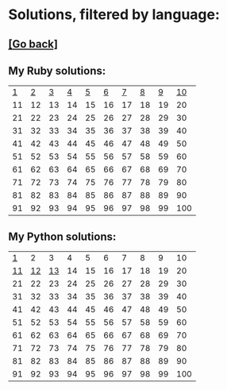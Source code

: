 # Solutions, filtered by language:

## [[Go back]](README.md)

## My Ruby solutions:
|                              |                              |                              |                              |                              |                              |                              |                              |                              |                                |
| ---------------------------- | ---------------------------- | ---------------------------- | ---------------------------- | ---------------------------- | ---------------------------- | ---------------------------- | ---------------------------- | ---------------------------- | ------------------------------ |
| [1](solutions/001/solve1.rb) | [2](solutions/002/solve2.rb) | [3](solutions/003/solve3.rb) | [4](solutions/004/solve4.rb) | [5](solutions/005/solve5.rb) | [6](solutions/006/solve6.rb) | [7](solutions/007/solve7.rb) | [8](solutions/008/solve8.rb) | [9](solutions/009/solve9.rb) | [10](solutions/010/solve10.rb) |
| 11                           | 12                           | 13                           | 14                           | 15                           | 16                           | 17                           | 18                           | 19                           | 20                             |
| 21                           | 22                           | 23                           | 24                           | 25                           | 26                           | 27                           | 28                           | 29                           | 30                             |
| 31                           | 32                           | 33                           | 34                           | 35                           | 36                           | 37                           | 38                           | 39                           | 40                             |
| 41                           | 42                           | 43                           | 44                           | 45                           | 46                           | 47                           | 48                           | 49                           | 50                             |
| 51                           | 52                           | 53                           | 54                           | 55                           | 56                           | 57                           | 58                           | 59                           | 60                             |
| 61                           | 62                           | 63                           | 64                           | 65                           | 66                           | 67                           | 68                           | 69                           | 70                             |
| 71                           | 72                           | 73                           | 74                           | 75                           | 76                           | 77                           | 78                           | 79                           | 80                             |
| 81                           | 82                           | 83                           | 84                           | 85                           | 86                           | 87                           | 88                           | 89                           | 90                             |
| 91                           | 92                           | 93                           | 94                           | 95                           | 96                           | 97                           | 98                           | 99                           | 100                            |


## My Python solutions:
|                                |                                |                                |    |    |    |    |    |    |     |
| ------------------------------ | ------------------------------ | ------------------------------ | -- | -- | -- | -- | -- | -- | --- |
| [1](solutions/001/solve1.py)   | 2                              | 3                              | 4  | 5  | 6  | 7  | 8  | 9  | 10  |
| [11](solutions/011/solve11.py) | [12](solutions/012/solve12.py) | [13](solutions/013/solve13.py) | 14 | 15 | 16 | 17 | 18 | 19 | 20  |
| 21                             | 22                             | 23                             | 24 | 25 | 26 | 27 | 28 | 29 | 30  |
| 31                             | 32                             | 33                             | 34 | 35 | 36 | 37 | 38 | 39 | 40  |
| 41                             | 42                             | 43                             | 44 | 45 | 46 | 47 | 48 | 49 | 50  |
| 51                             | 52                             | 53                             | 54 | 55 | 56 | 57 | 58 | 59 | 60  |
| 61                             | 62                             | 63                             | 64 | 65 | 66 | 67 | 68 | 69 | 70  |
| 71                             | 72                             | 73                             | 74 | 75 | 76 | 77 | 78 | 79 | 80  |
| 81                             | 82                             | 83                             | 84 | 85 | 86 | 87 | 88 | 89 | 90  |
| 91                             | 92                             | 93                             | 94 | 95 | 96 | 97 | 98 | 99 | 100 |


